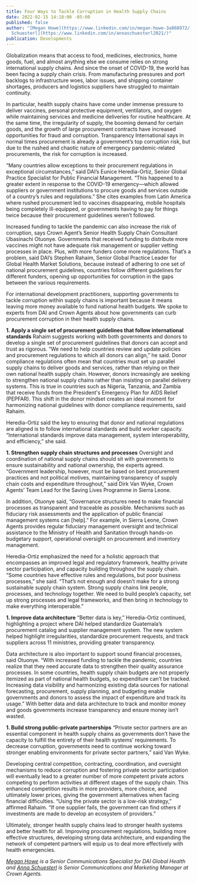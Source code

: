 ```yaml
---
title: Four Ways to Tackle Corruption in Health Supply Chains
date: 2022-02-15 14:18:00 -05:00
published: false
author: "[Megan Howe](https://www.linkedin.com/in/megan-howe-3a868972/) and [Anna
  Schuesterl](https://www.linkedin.com/in/annaschuesterl2021/)"
publication: Developments
---
```


Globalization means that access to food, medicines, electronics, home goods, fuel, and almost anything else we consume relies on strong international supply chains. And since the onset of COVID-19, the world has been facing a supply chain crisis. From manufacturing pressures and port backlogs to infrastructure woes, labor issues, and shipping container shortages, producers and logistics suppliers have struggled to maintain continuity. 

In particular, health supply chains have come under immense pressure to deliver vaccines, personal protective equipment, ventilators, and oxygen while maintaining services and medicine deliveries for routine healthcare. At the same time, the irregularity of supply, the booming demand for certain goods, and the growth of large procurement contracts have increased opportunities for fraud and corruption. Transparency International says in normal times procurement is already a government’s top corruption risk, but due to the rushed and chaotic nature of emergency pandemic-related procurements, the risk for corruption is increased.






“Many countries allow exceptions to their procurement regulations in exceptional circumstances,” said DAI’s Eunice Heredia-Ortiz, Senior Global Practice Specialist for Public Financial Management. “This happened to a greater extent in response to the COVID-19 emergency—which allowed suppliers or government institutions to procure goods and services outside of a country’s rules and regulations.” She cites examples from Latin America where rushed procurement led to vaccines disappearing, mobile hospitals being completely ill-equipped, or governments having to pay for things twice because their procurement guidelines weren’t followed. 

Increased funding to tackle the pandemic can also increase the risk of corruption, says Crown Agent’s Senior Health Supply Chain Consultant Ubasinachi Otuonye. Governments that received funding to distribute more vaccines might not have adequate risk management or supplier vetting processes in place. Plus, with more funders come more regulations. That’s a problem, said DAI’s Stephen Rahaim, Senior Global Practice Leader for Global Health Market Solutions, because instead of adhering to one set of national procurement guidelines, countries follow different guidelines for different funders, opening up opportunities for corruption in the gaps between the various requirements. 

For international development practitioners, supporting governments to tackle corruption within supply chains is important because it means leaving more money available to fund national health budgets. We spoke to experts from DAI and Crown Agents about how governments can curb procurement corruption in their health supply chains.

**1. Apply a single set of procurement guidelines that follow international standards**
Rahaim suggests working with both governments and donors to develop a single set of procurement guidelines that donors can accept and trust as rigorous. “We need to help countries review and update policies and procurement regulations to which all donors can align,” he said. Donor compliance regulations often mean that countries must set up parallel supply chains to deliver goods and services, rather than relying on their own national health supply chain. However, donors increasingly are seeking to strengthen national supply chains rather than insisting on parallel delivery systems. This is true in countries such as Nigeria, Tanzania, and Zambia that receive funds from the President's Emergency Plan for AIDS Relief (PEPFAR). This shift in the donor mindset creates an ideal moment for harmonizing national guidelines with donor compliance requirements, said Rahaim. 

Heredia-Ortiz said the key to ensuring that donor and national regulations are aligned is to follow international standards and build worker capacity. “International standards improve data management, system interoperability, and efficiency,” she said.

**1. Strengthen supply chain structures and processes**
Oversight and coordination of national supply chains should sit with governments to ensure sustainability and national ownership, the experts agreed. “Government leadership, however, must be based on best procurement practices and not political motives, maintaining transparency of supply chain costs and expenditure throughout,” said Dirk Van Wyke, Crown Agents’ Team Lead for the Saving Lives Programme in Sierra Leone.

In addition, Otuonye said, “Governance structures need to make financial processes as transparent and traceable as possible. Mechanisms such as fiduciary risk assessments and the application of public financial management systems can [help].” For example, in Sierra Leone, Crown Agents provides regular fiduciary management oversight and technical assistance to the Ministry of Health and Sanitation through hands-on budgetary support, operational oversight on procurement and inventory management.

Heredia-Ortiz emphasized the need for a holistic approach that encompasses an improved legal and regulatory framework, healthy private sector participation, and capacity building throughout the supply chain. “Some countries have effective rules and regulations, but poor business processes,” she said. “That’s not enough and doesn’t make for a strong sustainable supply chain system. Strong supply chains link people, processes, and technology together. We need to build people’s capacity, set up strong processes and legal frameworks, and then bring in technology to make everything interoperable.”

**1. Improve data architecture** 
“Better data is key,” Heredia-Ortiz continued, highlighting a project where DAI helped standardize Guatemala’s procurement catalog and supplier management system. The new system helped highlight irregularities, standardize procurement requests, and track suppliers across 11 ministries, providing greater transparency.
 
Data architecture is also important to support sound financial processes, said Otuonye. “With increased funding to tackle the pandemic, countries realize that they need accurate data to strengthen their quality assurance processes. In some countries, health supply chain budgets are not properly itemized as part of national health budgets, so expenditure can’t be tracked. Increasing data visibility and harmonizing existing data sources for national forecasting, procurement, supply planning, and budgeting enable governments and donors to assess the impact of expenditure and track its usage.” With better data and data architecture to track and monitor money and goods governments increase transparency and ensure money isn’t wasted.

**1. Build strong public-private partnerships** 
“Private sector partners are an essential component in health supply chains as governments don’t have the capacity to fulfill the entirety of their health systems’ requirements. To decrease corruption, governments need to continue working toward stronger enabling environments for private sector partners,” said Van Wyke. 

Developing central competition, contracting, coordination, and oversight mechanisms to reduce corruption and fostering private sector participation will eventually lead to a greater number of more competent private actors competing to perform activities at different stages of the supply chain. This enhanced competition results in more providers, more choice, and ultimately lower prices, giving the government alternatives when facing financial difficulties. “Using the private sector is a low-risk strategy,” affirmed Rahaim. “If one supplier fails, the government can find others if investments are made to develop an ecosystem of providers.” 

Ultimately, stronger health supply chains lead to stronger health systems and better health for all. Improving procurement regulations, building more effective structures, developing strong data architecture, and expanding the network of competent partners will equip us to deal more effectively with health emergencies.

*[Megan Howe](https://www.linkedin.com/in/megan-howe-3a868972/) is a Senior Communications Specialist for DAI Global Health and [Anna Schuesterl](https://www.linkedin.com/in/annaschuesterl2021/) is Senior Communications and Marketing Manager at Crown Agents.*